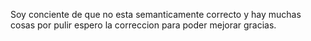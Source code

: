 Soy conciente de que no esta semanticamente correcto y hay muchas cosas por pulir espero la correccion para poder mejorar gracias.
